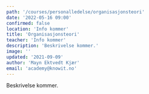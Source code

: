 ```yaml
---
path: '/courses/personalledelse/organisasjonsteori'
date: '2022-05-16 09:00'
confirmed: false
location: 'Info kommer'
title: 'Organisasjonsteori'
teacher: 'Info kommer'
description: 'Beskrivelse kommer.'
image: ''
updated: '2021-09-09'
author: 'Mayn Ektvedt Kjær'
email: 'academy@knowit.no'
---
```


Beskrivelse kommer.
